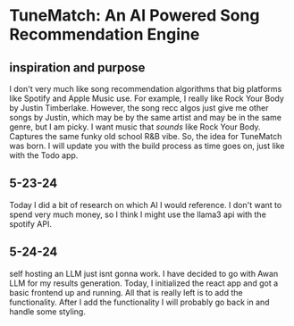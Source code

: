 # TuneMatch: An AI Powered Song Recommendation Engine 
## inspiration and purpose 
I don't very much like song recommendation algorithms that big platforms like Spotify and Apple Music use. 
For example, I really like Rock Your Body by Justin Timberlake. However, the song recc algos just give me other songs by Justin, which may be by the same artist and may be in the same genre, but I am picky. 
I want music that *sounds* like Rock Your Body. Captures the same funky old school R&B vibe. So, the idea for TuneMatch was born. I will update you with the build process as time goes on, just like with the Todo app. 


## 5-23-24
Today I did a bit of research on which AI I would reference. I don't want to spend very much money, so I think I might use the llama3 api with the spotify API. 

## 5-24-24
self hosting an LLM just isnt gonna work. I have decided to go with Awan LLM for my results generation. Today, I initialized the react app and got a basic frontend up and running. All that is really left is to add the functionality. After I add the functionality I will probably go back in and handle some styling. 
